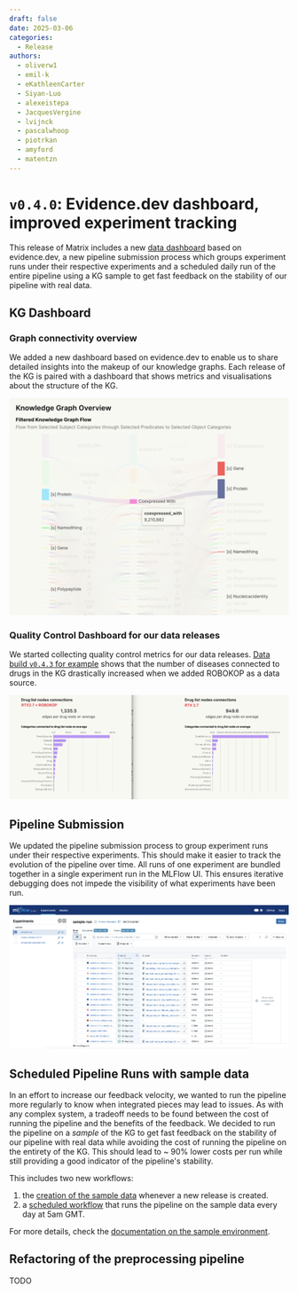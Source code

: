```yaml
---
draft: false
date: 2025-03-06
categories:
  - Release
authors:
  - oliverw1
  - emil-k
  - eKathleenCarter
  - Siyan-Luo
  - alexeistepa
  - JacquesVergine
  - lvijnck
  - pascalwhoop
  - piotrkan
  - amyford
  - matentzn
---
```


# `v0.4.0`: Evidence.dev dashboard, improved experiment tracking

This release of Matrix includes a new [data
dashboard](https://data.dev.everycure.org/versions/latest/evidence) based on
evidence.dev, a new pipeline submission process which groups experiment runs under their
respective experiments and a scheduled daily run of the entire pipeline using a KG sample to get fast feedback on the stability of our pipeline with real data. 

<!-- more -->

## KG Dashboard

### Graph connectivity overview

We added a new dashboard based on evidence.dev to enable us to share detailed insights
into the makeup of our knowledge graphs. Each release of the KG is paired with a
dashboard that shows metrics and visualisations about the structure of the KG.

![](./attachments/sankey.png)

### Quality Control Dashboard for our data releases

We started collecting quality control metrics for our data releases. [Data build `v0.4.3` for example](https://data.dev.everycure.org/versions/v0.4.3/evidence/summary/) shows that the number of diseases connected to drugs in the KG drastically increased when we added ROBOKOP as a data source.

![](./attachments/connections.png)


## Pipeline Submission

We updated the pipeline submission process to group experiment runs under their
respective experiments. This should make it easier to track the evolution of the pipeline
over time. All runs of one experiment are bundled together in a single experiment run
in the MLFlow UI. This ensures iterative debugging does not impede the visibility of what
experiments have been run.

![](./attachments/mlflow.png)

## Scheduled Pipeline Runs with sample data

In an effort to increase our feedback velocity, we wanted to run the pipeline more
regularly to know when integrated pieces may lead to issues. As with any complex system,
a tradeoff needs to be found between the cost of running the pipeline and the benefits of
the feedback. We decided to run the pipeline on a _sample_ of the KG to get fast feedback
on the stability of our pipeline with real data while avoiding the cost of running the
pipeline on the entirety of the KG. This should lead to ~ 90% lower costs per run while
still providing a good indicator of the pipeline's stability.

This includes two new workflows:

1. the [creation of the sample data](https://github.com/everycure-org/matrix/blob/main/.github/workflows/create-sample-release.yml) whenever a new release is created.
2. a [scheduled workflow](https://github.com/everycure-org/matrix/blob/main/.github/workflows/scheduled-sampling-pipeline.yml) that runs the pipeline on the sample data every day at 5am GMT.

For more details, check the [documentation on the sample environment](../../../onboarding/sample_environment.md).


## Refactoring of the preprocessing pipeline

TODO


<!-- Notes 


## What's Changed
### Exciting New Features 🎉
* Feat/run sampling pipeline on schedule by @emil-k in https://github.com/everycure-org/matrix/pull/1105
* [Infra sync] Evidence.dev infrastructure  by @pascalwhoop in https://github.com/everycure-org/matrix/pull/1112
* Quality control data for Evidence.dev by @JacquesVergine in https://github.com/everycure-org/matrix/pull/1076
* Add --nodes to Kedro submit by @lvijnck in https://github.com/everycure-org/matrix/pull/1142
* Add a summary page to Evidence with ARPA metrics by @JacquesVergine in https://github.com/everycure-org/matrix/pull/1194
### Bugfixes 🐛
* Correct the scope of information used to generate the release notes. by @Siyan-Luo in https://github.com/everycure-org/matrix/pull/1096
* Bug/add gh token for kedro submit step in GH Actions by @Siyan-Luo in https://github.com/everycure-org/matrix/pull/1132
* Modify the location of AI-generated notes file by @Siyan-Luo in https://github.com/everycure-org/matrix/pull/1129
* Debug/use git command instead of gh command by @Siyan-Luo in https://github.com/everycure-org/matrix/pull/1178
* Debug/allow bump type input from UI by @Siyan-Luo in https://github.com/everycure-org/matrix/pull/1223
### Technical Enhancements 🧰
* Remove hardcoded SILC config by @lvijnck in https://github.com/everycure-org/matrix/pull/973
* Add GitHub release dataset for drug and disease list ingestion by @JacquesVergine in https://github.com/everycure-org/matrix/pull/1050
* Create Slack notification when pipeline submission fails on GHAction by @Siyan-Luo in https://github.com/everycure-org/matrix/pull/1141
* Setup IAP OAuth for use with MLFlow by @pascalwhoop in https://github.com/everycure-org/matrix/pull/897
* Add ability to specify mlflow experiment by name by @amyford in https://github.com/everycure-org/matrix/pull/1093
* Refactor preprocessing pipeline  by @piotrkan in https://github.com/everycure-org/matrix/pull/1088
* Fix writing to the gsheets for SILC sheet by @piotrkan in https://github.com/everycure-org/matrix/pull/1193
* Allow sample run to be manually triggered by @JacquesVergine in https://github.com/everycure-org/matrix/pull/1206
* include drug and disease in release info by @emil-k in https://github.com/everycure-org/matrix/pull/1221
### Documentation ✏️
* Remove GOOGLE_CREDENTIALS env variable from installation documentation by @JacquesVergine in https://github.com/everycure-org/matrix/pull/1108
* Add documentation for disease tagging / categorisation feature by @matentzn in https://github.com/everycure-org/matrix/pull/955
* Improve sampling documentation with release specific instructions by @JacquesVergine in https://github.com/everycure-org/matrix/pull/1166
* Define process to fix a KG release by @JacquesVergine in https://github.com/everycure-org/matrix/pull/1207
* Add documentation for explaining more tags over releases by @Siyan-Luo in https://github.com/everycure-org/matrix/pull/1209
### Newly onboarded colleagues 🚤
* Create new-eKathleenCarter.asc by @eKathleenCarter in https://github.com/everycure-org/matrix/pull/1032
### Other Changes
* Fix clinical trial preprocessing nodes by @alexeistepa in https://github.com/everycure-org/matrix/pull/1039
* Fix normalizer always returning `normalization_success=True` by @piotrkan in https://github.com/everycure-org/matrix/pull/1060
* Feat/log datasets used to mlflow by @emil-k in https://github.com/everycure-org/matrix/pull/1048
* Fix mlflow metric tracking by @piotrkan in https://github.com/everycure-org/matrix/pull/1075
* Fix ec medical nodes in preprocessing by @alexeistepa in https://github.com/everycure-org/matrix/pull/1052
* Fix schema check in preprocessing pipeline by @piotrkan in https://github.com/everycure-org/matrix/pull/1082
* Update onboarding docs to include container registry auth by @amyford in https://github.com/everycure-org/matrix/pull/1081
* Bump disease list and fix release list name  by @piotrkan in https://github.com/everycure-org/matrix/pull/1072
* Better cli for quickly adding users to multiple teams by @pascalwhoop in https://github.com/everycure-org/matrix/pull/1040
* Debug/Notes and articles generation by @Siyan-Luo in https://github.com/everycure-org/matrix/pull/1059
* Fix deadlocking on subprocess calls by @oliverw1 in https://github.com/everycure-org/matrix/pull/1089
* Feat/add custom argo prometheus metric on failed workflow status by @emil-k in https://github.com/everycure-org/matrix/pull/1098
* pinned torch and re-generate requirements on mac by @oliverw1 in https://github.com/everycure-org/matrix/pull/1109
* Update BigQuery table if it exists instead of creating it by @JacquesVergine in https://github.com/everycure-org/matrix/pull/1110
* Hotfix - change version for GT in ingestion catalog by @piotrkan in https://github.com/everycure-org/matrix/pull/1116
* Setup drugmech ingestion by @lvijnck in https://github.com/everycure-org/matrix/pull/1041
* Fix integration pipeline error with missing interpolation key by @JacquesVergine in https://github.com/everycure-org/matrix/pull/1123
* Disable stability metrics (temporarily) by @piotrkan in https://github.com/everycure-org/matrix/pull/1126
* Move de-duplication to integration from preprocessing by @piotrkan in https://github.com/everycure-org/matrix/pull/1118
* Evidence.dev code & deployment & CI by @pascalwhoop in https://github.com/everycure-org/matrix/pull/1085
* Add upstream data source to Neo4j edges by @JacquesVergine in https://github.com/everycure-org/matrix/pull/1131
* Correct BQ reporting table names and change tests to cover cloud catalog by @JacquesVergine in https://github.com/everycure-org/matrix/pull/1133
* add min max to reported aggregations by @alexeistepa in https://github.com/everycure-org/matrix/pull/1152
* increasing the timeout to handle api overloading by @emil-k in https://github.com/everycure-org/matrix/pull/1146
* [mini] status badges in readme by @pascalwhoop in https://github.com/everycure-org/matrix/pull/1145
* Improved sankey on evdev dashboard by @pascalwhoop in https://github.com/everycure-org/matrix/pull/1153
* Format kedro experiment docs by @amyford in https://github.com/everycure-org/matrix/pull/1159
* Update test configuration for topological embeddings to reduce integration test duration by @lvijnck in https://github.com/everycure-org/matrix/pull/1161
* Fix/embeddins resources by @emil-k in https://github.com/everycure-org/matrix/pull/1170
* Use OAuth secret from git crypt. Add docs by @amyford in https://github.com/everycure-org/matrix/pull/1168
* Hotfix - fix make fetch_secrets missing variable and twice defined by @amyford in https://github.com/everycure-org/matrix/pull/1172
* Fix modelling bug - modelling cloud catalog  by @alexeistepa in https://github.com/everycure-org/matrix/pull/1165
* Fix catalog in ingestion by @piotrkan in https://github.com/everycure-org/matrix/pull/1176
* Revert window size to 10 for Node2Vec Embeddings by @piotrkan in https://github.com/everycure-org/matrix/pull/1184
* add rank columns by @alexeistepa in https://github.com/everycure-org/matrix/pull/1186
* Test deploy evidence.dev 0.3.3 by @JacquesVergine in https://github.com/everycure-org/matrix/pull/1190
* Resource allocation changes for embeddings pipeline by @emil-k in https://github.com/everycure-org/matrix/pull/1179
* Feat/archive mlflow runs by @amyford in https://github.com/everycure-org/matrix/pull/1181
* only log mlflow dataset if it hasn't been logged before. by @emil-k in https://github.com/everycure-org/matrix/pull/1180
* Reduce resource requirements for edge and node ingestion into Neo4j. by @oliverw1 in https://github.com/everycure-org/matrix/pull/1195
* Debug/expand mlflow hook logging by @emil-k in https://github.com/everycure-org/matrix/pull/1204


**Full Changelog**: https://github.com/everycure-org/matrix/compare/v0.3.0...v0.4.0
-->